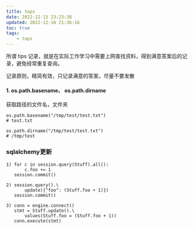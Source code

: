 ```yaml
---
title: tops
date: 2022-12-15 23:23:38
updated: 2022-12-16 21:36:16
toc: true
tags: 
    - tops
---
```

所谓 tips 记录，就是在实际工作学习中需要上网查找资料，得到满意答案后的记录，避免经常重复查询。

记录原则，精简有效，只记录满意的答案，尽量不要发散

#### 1. os.path.basename、 os.path.dirname

获取路径的文件名，文件夹

    os.path.basename("/tmp/test/test.txt")
    # test.txt

    os.path.dirname("/tmp/test/test.txt")
    # /tmp/test

### sqlalchemy更新
```
1) for c in session.query(Stuff).all():
       c.foo += 1
   session.commit()

2) session.query().\
       update({"foo": (Stuff.foo + 1)})
   session.commit()

3) conn = engine.connect()
   stmt = Stuff.update().\
       values(Stuff.foo = (Stuff.foo + 1))
   conn.execute(stmt)
```
